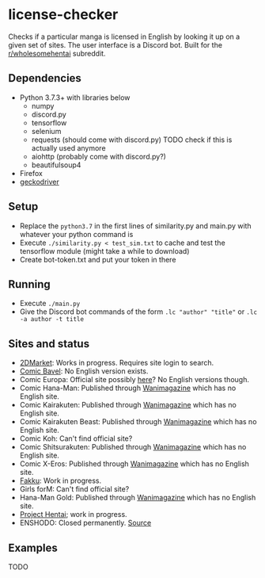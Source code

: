 # license-checker
Checks if a particular manga is licensed in English by looking it up on a given set of sites. The user interface is a Discord bot.
Built for the [r/wholesomehentai](https://reddit.com/r/wholesomehentai) subreddit.
## Dependencies
* Python 3.7.3+ with libraries below
	* numpy
	* discord.py
	* tensorflow
	* selenium
	* requests (should come with discord.py) TODO check if this is actually used anymore
	* aiohttp (probably come with discord.py?)
	* beautifulsoup4
* Firefox
* [geckodriver](https://github.com/mozilla/geckodriver/releases)
## Setup
* Replace the `python3.7` in the first lines of similarity.py and main.py with whatever your python command is
* Execute `./similarity.py < test_sim.txt` to cache and test the tensorflow module (might take a while to download)
* Create bot-token.txt and put your token in there
## Running
* Execute `./main.py`
* Give the Discord bot commands of the form `.lc "author" "title"` or `.lc -a author -t title`
## Sites and status
* [2DMarket](http://2d-market.com/): Works in progress. Requires site login to search.
* [Comic Bavel](https://comicbavel.com/): No English version exists.
* Comic Europa: Official site possibly [here](http://comicbavel.com/europa/)? No English versions though.
* Comic Hana-Man: Published through [Wanimagazine](https://www.wani.com/) which has no English site.
* Comic Kairakuten: Published through [Wanimagazine](https://www.wani.com/) which has no English site.
* Comic Kairakuten Beast: Published through [Wanimagazine](https://www.wani.com/) which has no English site.
* Comic Koh: Can't find official site?
* Comic Shitsurakuten: Published through [Wanimagazine](https://www.wani.com/) which has no English site.
* Comic X-Eros: Published through [Wanimagazine](https://www.wani.com/) which has no English site.
* [Fakku](https://www.fakku.net/): Work in progress.
* Girls forM: Can't find official site?
* Hana-Man Gold: Published through [Wanimagazine](https://www.wani.com/) which has no English site.
* [Project Hentai](https://www.projecthentai.com/); work in progress.
* ENSHODO: Closed permanently. [Source](https://www.twipu.com/patinafinish/tweet/1167021110849703937)
## Examples
TODO
